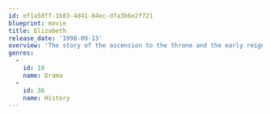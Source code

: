 ```yaml
---
id: ef1a58ff-1b83-4d41-84ec-dfa3b6e2f721
blueprint: movie
title: Elizabeth
release_date: '1998-09-13'
overview: 'The story of the ascension to the throne and the early reign of Queen Elizabeth the First, the endless attempts by her council to marry her off, the Catholic hatred of her and her romance with Lord Robert Dudley.'
genres:
  -
    id: 18
    name: Drama
  -
    id: 36
    name: History
---
```

